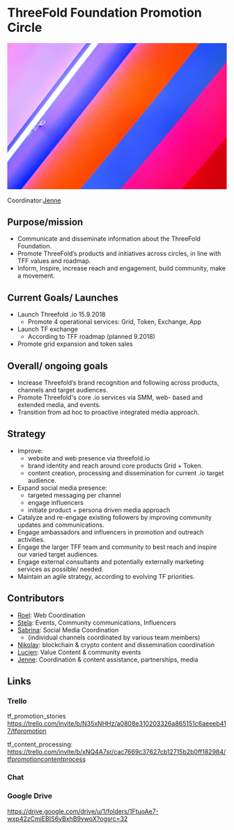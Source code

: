 # ThreeFold Foundation Promotion Circle

![promtion pic](foundation_marketing.jpeg)

Coordinator:[Jenne](https://github.com/threefoldfoundation/info_foundation/blob/development/docs/contributors/mazraa/Jenne_Magno.md)

## Purpose/mission
- Communicate and disseminate information about the ThreeFold Foundation. 
- Promote ThreeFold’s products and initiatives across circles, in line with TFF values and roadmap. 
- Inform, Inspire, increase reach and engagement, build community, make a movement.

## Current Goals/ Launches 
- Launch Threefold .io 15.9.2018 
  * Promote 4 operational services: Grid, Token, Exchange, App
- Launch TF exchange
  * According to TFF roadmap (planned 9.2018) 
- Promote grid expansion and token sales

## Overall/ ongoing goals
- Increase Threefold’s brand recognition and following across products, channels and target audiences.
- Promote Threefold's core .io services via SMM, web- based and extended media, and events.
- Transition from ad hoc to proactive integrated media approach.

## Strategy
- Improve: 
  * website and web presence via threefold.io
  * brand identity and reach around core products Grid + Token.
  *  content creation, processing and dissemination for current .io target audience.
- Expand social media presence:
  * targeted messaging per channel
  * engage influencers
  * initiate product + persona driven media approach
- Catalyze and re-engage existing followers by improving community updates and communications.
- Engage ambassadors and influencers in promotion and outreach activities.
- Engage the larger TFF team and community to best reach and inspire our varied target audiences.
- Engage external consultants and potentially externally marketing services as possible/ needed.
- Maintain an agile strategy, according to evolving TF priorities.

## Contributors
- [Roel](https://github.com/threefoldfoundation/info_foundation/blob/development/docs/contributors/tftech/Roel_van_Sabben.md):  Web Coordination
- [Stela](https://github.com/threefoldfoundation/info_foundation/blob/development/docs/contributors/tftech/Stela_Suils_Cuesta.md): Events, Community communications, Influencers
- [Sabrina](https://github.com/threefoldfoundation/info_foundation/blob/development/docs/contributors/tftech/sabrina_sadik.md): Social Media Coordination
  * (individual channels coordinated by various team members)
- [Nikolay](https://github.com/threefoldfoundation/info_foundation/blob/development/docs/contributors/mazraa/Nickolay%20Babenko.md): blockchain & crypto content and dissemination coordination
- [Lucien](https://github.com/threefoldfoundation/info_foundation/blob/development/docs/contributors/tftech/Lucien_Lecarme.md): Value Content & community events
- [Jenne](https://github.com/threefoldfoundation/info_foundation/blob/development/docs/contributors/mazraa/Jenne_Magno.md): Coordination & content assistance, partnerships, media

## Links

### Trello

tf_promotion_stories https://trello.com/invite/b/N35xNHHz/a0808e310203326a865151c6aeeeb417/tfpromotion

tf_content_processing:
https://trello.com/invite/b/xNQ4A7sr/cac7669c37627cb12715b2b0ff182984/tfpromotioncontentprocess


### Chat
   
### Google Drive

https://drive.google.com/drive/u/1/folders/1FtuoAe7-wxp42zCmjEBIS6yBxhB9ywoX?ogsrc=32

